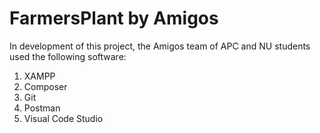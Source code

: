 # FarmersPlant by Amigos
In development of this project, the Amigos team of APC and NU students used the following software: 
1. XAMPP 
2. Composer 
3. Git 
4. Postman 
5. Visual Code Studio
